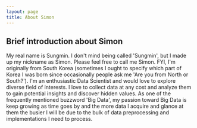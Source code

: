 ```yaml
---
layout: page
title: About Simon
---
```

## Brief introduction about Simon
My real name is Sungmin. I don't mind being called 'Sungmin', but I made up my nickname as Simon. Please feel free to call me Simon. FYI, I'm originally from South Korea (sometimes I ought to specify which part of Korea I was born since occasionally people ask me 'Are you from North or South?'). I'm an enthusiastic Data Scientist and would love to explore diverse field of interests. 
I love to collect data at any cost and analyze them to gain potential insights and discover hidden values. As one of the frequently mentioned buzzword 'Big Data', my passion toward Big Data is keep growing as time goes by and the more data I acquire and glance at them the busier I will be due to the bulk of data preprocessing and implementations I need to process.  